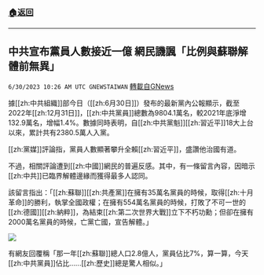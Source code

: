 ###  [:house:返回](README.md)
---


## 中共宣布黨員人數接近一億 網民譏諷「比例與蘇聯解體前無異」
`6/30/2023 10:26 AM UTC GNEWSTAIWAN` [轉載自GNews](https://gnews.org/articles/1426043)

據[[zh:中共組織]]部今日（[[zh:6月30日]]）發布的最新黨內公報顯示，截至2022年[[zh:12月31日]]，[[zh:中共黨員]]總數為9804.1萬名，較2021年底淨增132.9萬名，增幅1.4%。數據同時表明，自[[zh:中共黨魁]][[zh:習近平]]18大上台以來，累計共有2380.5萬人入黨。

[[zh:黨媒]]評論指，黨員人數顯著攀升全賴[[zh:習近平]]，盛讚他治國有道。

不過，相關評論遭到[[zh:中國]]網民的普遍反感。其中，有一條留言內容，因暗示[[zh:中共]]已臨界解體邊緣而獲得最多人認同。

該留言指出：「[[zh:蘇聯]][[zh:共產黨]]在擁有35萬名黨員的時候，取得[[zh:十月革命]]的勝利，執掌全國政權；在擁有554萬名黨員的時候，打敗了不可一世的[[zh:德國]][[zh:納粹]]，為結束[[zh:第二次世界大戰]]立下不朽功勳；但卻在擁有2000萬名黨員的時候，亡黨亡國，宣告解體。」


![](https://ipfs.gnews.org/ipfs/QmTE5QCJrGdTNTaXJEu21E495Gqv4WHapr2jgSjTffEP9n?filename=IMG_0028.jpeg)


有網友回覆稱「那一年[[zh:蘇聯]]總人口2.8億人，黨員佔比7%，算一算，今天[[zh:中共黨員]]佔比......[[zh:歷史]]總是驚人相似。」

